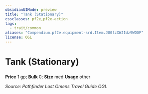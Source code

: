```yaml
---
obsidianUIMode: preview
title: "Tank (Stationary)"
cssclasses: pf2e,pf2e-action
tags:
  - trait/common
aliases: "Compendium.pf2e.equipment-srd.Item.JU0fzXWJIdz9WOGF"
license: OGL
---
```

# Tank (Stationary)

### 


**Price** 1 gp; 
**Bulk** 0; **Size** med
**Usage** other



*Source: Pathfinder Lost Omens Travel Guide*
*OGL*